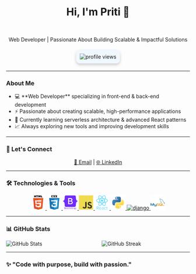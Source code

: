 


  <h1 align="center">Hi, I'm Priti  👋</h1>  <br>
  <p align="center">
Web Developer | Passionate About Building Scalable & Impactful Solutions
</p>
<p style="text-align: center; margin: 20px;">
  <img src="https://komarev.com/ghpvc/?username=pritinagi&label=Profile%20views&color=0e75b6&style=flat" alt="profile views" style="border-radius: 10px; box-shadow: 0 4px 8px rgba(0, 0, 0, 0.2); padding: 10px; background-color: #f0f8ff; transition: transform 0.3s ease-in-out;" onmouseover="this.style.transform='scale(1.1)'" onmouseout="this.style.transform='scale(1)'"/>
</p>


---

### About Me
<p align="center">
  <ul>
    <li>💻 **Web Developer** specializing in front-end & back-end development</li>
    <li>⚡ Passionate about creating scalable, high-performance applications</li>
    <li>🌱 Currently learning serverless architecture & advanced React patterns</li>
    <li>📈 Always exploring new tools and improving development skills</li>
  </ul>
</p>

---

### 💬 Let's Connect
<p align="center">
  <a href="mailto:pritinagig9494@gmail.com">📧 Email</a> | 
  <a href="https://linkedin.com/in/pritinagi">🌐 LinkedIn</a>
</p>

---

### 🛠️ Technologies & Tools

<p align="center">
  <a href="https://www.w3.org/html/" target="_blank" rel="noreferrer"> <img src="https://raw.githubusercontent.com/devicons/devicon/master/icons/html5/html5-original-wordmark.svg" alt="html5" width="40" height="40"/> </a> 
  <a href="https://www.w3schools.com/css/" target="_blank" rel="noreferrer"> <img src="https://raw.githubusercontent.com/devicons/devicon/master/icons/css3/css3-original-wordmark.svg" alt="css3" width="40" height="40"/> </a> 
  <a href="https://getbootstrap.com" target="_blank" rel="noreferrer"> <img src="https://raw.githubusercontent.com/devicons/devicon/master/icons/bootstrap/bootstrap-plain-wordmark.svg" alt="bootstrap" width="40" height="40"/> </a> 
  <a href="https://developer.mozilla.org/en-US/docs/Web/JavaScript" target="_blank" rel="noreferrer"> <img src="https://raw.githubusercontent.com/devicons/devicon/master/icons/javascript/javascript-original.svg" alt="javascript" width="40" height="40"/> </a> 
  <a href="https://reactjs.org/" target="_blank" rel="noreferrer"> <img src="https://raw.githubusercontent.com/devicons/devicon/master/icons/react/react-original-wordmark.svg" alt="react" width="40" height="40"/> </a> 
  <a href="https://www.python.org" target="_blank" rel="noreferrer"> <img src="https://raw.githubusercontent.com/devicons/devicon/master/icons/python/python-original.svg" alt="python" width="40" height="40"/> </a> 
  <a href="https://www.djangoproject.com/" target="_blank" rel="noreferrer"> <img src="https://cdn.worldvectorlogo.com/logos/django.svg" alt="django" width="40" height="40"/> </a> 
  <a href="https://www.mysql.com/" target="_blank" rel="noreferrer"> <img src="https://raw.githubusercontent.com/devicons/devicon/master/icons/mysql/mysql-original-wordmark.svg" alt="mysql" width="40" height="40"/> </a> 
</p>

---
### 📊 GitHub Stats

<div style="display: flex; justify-content: space-between;">

  <img src="https://github-readme-stats.vercel.app/api?username=pritinagi&show_icons=true&locale=en" alt="GitHub Stats" width="48%" />

  <img src="https://github-readme-streak-stats.herokuapp.com/?user=pritinagi" alt="GitHub Streak" width="48%" />

</div>




---

### ✨ "Code with purpose, build with passion."
